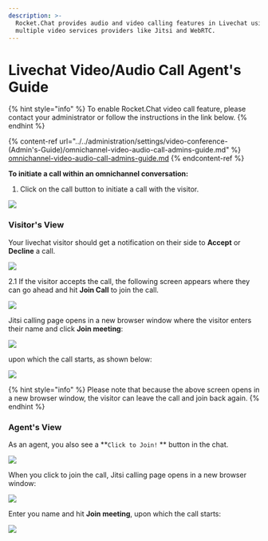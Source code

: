 ```yaml
---
description: >-
  Rocket.Chat provides audio and video calling features in Livechat using
  multiple video services providers like Jitsi and WebRTC.
---
```


# Livechat Video/Audio Call Agent's Guide

{% hint style="info" %}
To enable Rocket.Chat video call feature, please contact your administrator or follow the instructions in the link below.&#x20;
{% endhint %}

{% content-ref url="../../administration/settings/video-conference-(Admin's-Guide)/omnichannel-video-audio-call-admins-guide.md" %}
[omnichannel-video-audio-call-admins-guide.md](../../administration/settings/video-conference-\(Admin's-Guide\)/omnichannel-video-audio-call-admins-guide.md)
{% endcontent-ref %}

**To initiate a call within an omnichannel conversation:**

1. Click on the call button to initiate a call with the visitor.

![](https://t4207297.p.clickup-attachments.com/t4207297/e487e2fe-47e0-4585-bee8-2ff3d2a5ca1d/image.png)

### Visitor's View

&#x20;Your livechat visitor should get a notification on their side to **Accept** or **Decline** a call.

![](<../../../.gitbook/assets/2021-12-05\_15-23-14 (2).png>)

2.1 If the visitor accepts the call, the following screen appears where they can go ahead and hit **Join Call** to join the call.

![](<../../../.gitbook/assets/2021-12-05\_15-24-49 (1).png>)



Jitsi calling page opens in a new browser window where the visitor enters their name and click **Join meeting**:

![](../../../.gitbook/assets/2021-12-05\_17-24-06.png)

upon which the call starts, as shown below:

![](../../../.gitbook/assets/2021-12-05\_17-28-39.png)

{% hint style="info" %}
Please note that because the above screen opens in a new browser window, the visitor can leave the call and join back again.&#x20;
{% endhint %}

### Agent's View

As an agent, you also see a **`Click to Join!` ** button in the chat.

![](../../../.gitbook/assets/2021-12-05\_17-36-47.png)

When you click to join the call, Jitsi calling page opens in a new browser window:

![](<../../../.gitbook/assets/2021-12-05\_17-46-32 (1).png>)

Enter you name and hit **Join meeting**, upon which the call starts:

![](<../../../.gitbook/assets/2021-12-05\_17-50-24 (2).png>)

